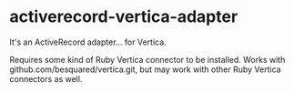 activerecord-vertica-adapter
============================

It's an ActiveRecord adapter... for Vertica.

Requires some kind of Ruby Vertica connector to be installed. Works with github.com/besquared/vertica.git, but may work with other Ruby Vertica connectors as well.